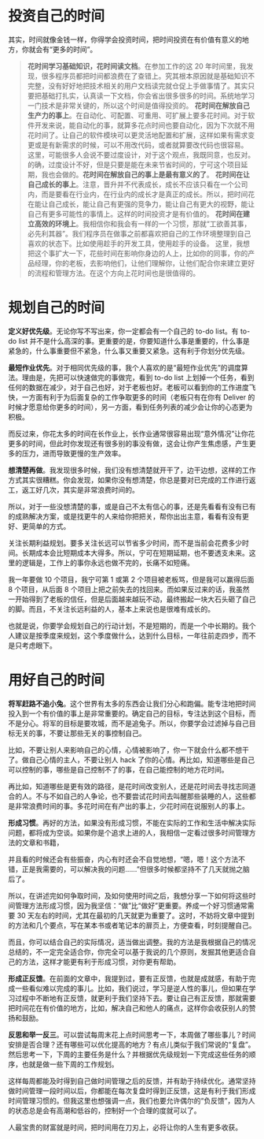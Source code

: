 # 投资自己的时间
其实，时间就像金钱一样，你得学会投资时间，把时间投资在有价值有意义的地方，你就会有“更多的时间”。

> **花时间学习基础知识，花时间读文档**。在参加工作的这 20 年时间里，我发现，很多程序员都把时间都浪费在了查错上。究其根本原因就是基础知识不完整，没有好好地把技术相关的用户文档读完就仓促上手做事情了。其实只要把基础打扎实，认真读一下文档，你会省出很多很多的时间。系统地学习一门技术是非常关键的，所以这个时间是值得投资的。
> **花时间在解放自己生产力的事上**。在自动化、可配置、可重用、可扩展上要多花时间。对于软件开发来说，能自动化的事，就算多花点时间也要自动化，因为下次就不用花时间了。让自己的软件模块可以更灵活地配置和扩展，这样如果有需求变更或是有新需求的时候，可以不用改代码，或者就算要改代码也很容易。
> 这里，可能很多人会说不要过度设计，对于这个观点，我既同意，也反对。的确，过度设计不好，但是只要是能在未来节省时间的，宁可这个项目延期，我也会做的。**花时间在解放自己的事上是最有意义的了**。
> **花时间在让自己成长的事上**。注意，晋升并不代表成长，成长不应该只看在一个公司内，而是要看在行业内，在行业内的成长才是真正的成长。所以，把时间花在能让自己成长，能让自己有更强的竞争力，能让自己有更大的视野，能让自己有更多可能性的事情上。这样的时间投资才是有价值的。
> **花时间在建立高效的环境上**。我相信你和我会有一样的一个习惯，那就“工欲善其事，必先利其器”。我们程序员在做事之前都喜欢把自己的工作环境整理到自己喜欢的状态下。比如使用趁手的开发工具，使用趁手的设备。
> 这里，我想把这个事扩大一下，花些时间在影响你身边的人上，比如你的同事，你的产品经理，你的老板，去影响他们，让他们理解你，让他们配合你来建立更好的流程和管理方法。在这个方向上花时间也是很值得的。

# 规划自己的时间
**定义好优先级**。无论你写不写出来，你一定都会有一个自己的 to-do list。有 to-do list 并不是什么高深的事。更重要的是，你要知道什么事是重要的，什么事是紧急的，什么事重要但不紧急，什么事又重要又紧急。这有利于你划分优先级。

**最短作业优先**。对于相同优先级的事，我个人喜欢的是“最短作业优先”的调度算法。理由是，先把可以快速做完的事做完，看到 to-do list 上划掉一个任务，看到任何的数据在减少，对于自己也好，对于老板也好。老板可以看到你的工作进度飞快，一方面有利于为后面复杂的工作争取更多的时间（老板只有在你有 Deliver 的时候才愿意给你更多的时间），另一方面，看到任务列表的减少会让你的心态更为积极。

而反过来，你花太多的时间在长作业上，长作业通常很容易出现“意外情况”让你花更多的时间，但此时你发现还有很多别的事没有做，这会让你产生焦虑感，产生更多的压力，进而导致更慢的生产效率。

**想清楚再做**。我发现很多时候，我们没有想清楚就开干了，边干边想，这样的工作方式其实很糟糕。你会发现，如果你没有想清楚，你总是要对已完成的工作进行返工，返工好几次，其实是非常浪费时间的。

所以，对于一些没想清楚的事，或是自己不太有信心的事，还是先看看有没有已有的成熟解决方案，或是找更牛的人来给你把把关，帮你出出主意，看看有没有更好、更简单的方式。

关注长期利益规划。要多关注长远可以节省多少时间，而不是当前会花费多少时间。长期成本会比短期成本大得多。所以，宁可在短期延期，也不要透支未来。这里的逻辑是，工作上的事你永远也做不完的，长痛不如短痛。

我一年要做 10 个项目，我宁可第 1 或第 2 个项目被老板骂，但是我可以赢得后面 8 个项目，从后面 8 个项目上把之前失去的找回来。而如果反过来的话，我虽然一开始得到了老板的信任，但是后面越来越玩不动，最终搬起一块大石头砸了自己的脚。而且，不关注长远利益的人，基本上来说也是很难有成长的。

也就是说，你要学会规划自己的行动计划，不是短期的，而是一个中长期的。我个人建议是按季度来规划，这个季度做什么，达到什么目标，一年往前走四步，而不是只考虑眼下。

# 用好自己的时间

**将军赶路不追小兔**。这个世界有太多的东西会让我们分心和跑偏。能专注地把时间投入到一个有价值的事上是非常重要的。确定自己的目标，专注达到这个目标，而不是分心。将军的目标是要攻城，而不是追兔子。所以，你要学会过滤掉与自己目标无关的事，不要让那些无关的事控制自己。

比如，不要让别人来影响自己的心情，心情被影响了，你一下就会什么都不想干了。做自己心情的主人，不要让别人 hack 了你的心情。再比如，知道哪些是自己可以控制的事，哪些是自己控制不了的事，在自己能控制的地方花时间。

再比如，知道哪些是更有效的路径，是花时间改变别人，还是花时间去寻找志同道合的人。不与不如自己的人争论，也不要尝试花时间去叫醒那些装睡的人，这些都是非常浪费时间的事。多花时间在有产出的事上，少花时间在说服别人的事上。

**形成习惯**。再好的方法，如果没有形成习惯，不能在实际的工作和生活中解决实际问题，都将成为空谈。如果你是个追求上进的人，我相信一定看过很多时间管理方法的文章和书籍，

并且看的时候还会有些振奋，内心有时还会不自觉地想，“嗯，嗯！这个方法不错，正是我需要的，可以解决我的问题……”但很多时候都坚持不了几天就抛之脑后了。

所以，在讲述完如何争取时间，及如何使用时间之后，我想分享一下如何将这些时间管理方法形成习惯，因为我坚信：“做”比“做好”更重要。养成一个好习惯通常需要 30 天左右的时间，尤其在最初的几天就更为重要了。这时，不妨将文章中提到的方法和几个要点，写在某本书或者笔记本的扉页上，方便查看，时刻提醒自己。

而且，你可以结合自己的实际情况，适当做出调整。我的方法是我根据自己的情况总结的，不一定完全适合你，你完全可以基于我说的几个原则，发掘其他更适合自己的方法，这样才能更有利于形成习惯，对你更有帮助。

**形成正反馈**。在前面的文章中，我提到过，要有正反馈，也就是成就感，有助于完成一些看似难以完成的事儿。比如，我们说过，学习是逆人性的事儿，但如果在学习过程中不断地有正反馈，就更利于我们坚持下去。要让自己有正反馈，那就需要把时间花在有价值的地方，比如，解决自己和他人的痛点，这样你会收获别人的赞扬和鼓励。

**反思和举一反三**。可以尝试每周末花上点时间思考一下，本周做了哪些事儿？时间安排是否合理？还有哪些可以优化提高的地方？有点儿类似于我们常说的“复盘”。然后思考一下，下周的主要任务是什么？并根据优先级规划一下完成这些任务的顺序，也就是做一些下周的工作规划。

这样每周都能及时得到自己做时间管理之后的反馈，并有助于持续优化。通常坚持做时间管理一段时间以后，你都能在每次复盘时得到正反馈，这是有利于我们形成时间管理习惯的。但我这里也想强调一点，我们也要允许偶尔的“负反馈”，因为人的状态总是会有高潮和低谷的，控制好一个合理的度就可以了。

人最宝贵的财富就是时间，把时间用在刀刃上，必将让你的人生有更多收获。
